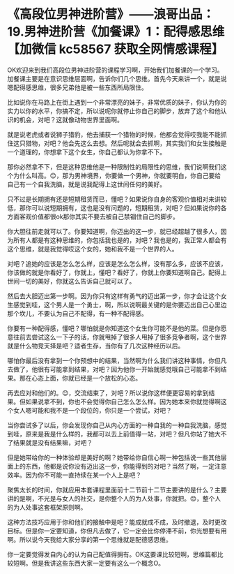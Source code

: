 # 《高段位男神进阶营》——浪哥出品：19.男神进阶营《加餐课》1：配得感思维【加微信 kc58567 获取全网情感课程】

OK欢迎来到我们高段位男神进阶营的课程学习啊，开始我们加餐课的一个学习。加餐课主要是在意识思维层面啊，告诉你们几个思维。首先今天来讲一个，就是说嗯配得感思维，很多兄弟他是被一些东西所局限住。

比如说你在马路上在街上遇到一个非常漂亮的妹子，非常优质的妹子，你认为你的实力以你的水平，你搞不定，所以说呢你就停止你自己的脚步，放弃了这个和他认识的机会，对吧？这就像动物世界里面啊。

就是说老虎或者说狮子猎豹，他去捕获一个猎物的时候，他都会觉得哎我能不能抓住这只猎物，对吧？他会先这么去想。然后呢就会去抓啊，其实我们和女生接触是一个道理的，你想拿下这个女生，你自己都认为你拿不下。

那你必然拿不下，但是这种思维他是一种限制性的局限性的思维，我们说啊我们这个为什么叫高。😊，那为男神境界，你要做一个男神，你就要明白，你自己要给自己有一个自我洗脑，就是说我配得上这世间任何的美好。

只不过是长期拥有还是短期租赁而已，懂吧？如果说你自身的客观价值相对来讲较低，那你可以说短期拥有，这也是没有问题的，短期租赁，对吧？但如果说你的各方面客观价值都很ok那你其实不要去被自己禁锢住自己的脚步。

你大胆往前走就可以了。你要知道啊，你迈出的这一步，就已经超越了很多人，因为所有人都是有这种思维的，你包括我也是的，对吧？我也是的，我正常人都会有这个思维，就是我觉得哎这个女的，她和我不是一个世界的人。

对吧？追她的应该是怎么怎么样，应该是怎么怎么样，没有那么多，应该不应该，你该做的就是你看好了，你就上，懂吧？看好了，你就上你要知道啊自己。配得上世间一切的美好，你就这么告诉自己就可以了。

然后去大胆迈出第一步啊。因为你只有这样有勇气的迈出第一步，你才会让这个女生感觉到哇，这个男人是一个勇士，啊，所以说啊最关键的是你要迈出自己心里边那个坎儿，不要认为自己不配得，有一种不配得感。

你要有一种配得感，懂吧？哪怕就是你知道这个女生你可能不是他的菜。但是你愿意往前去尝试这么一下子的话，你就甩掉了很多人甩掉了很多竞争者啊，这个世界就是什么物竞天择是吧？适者生存，当你有了几次这种经历以后。

哪怕你最后没有拿到一个你预想中的结果，当然啊为什么我们讲这种事情，你但凡去做了，他很有可能拿到结果，对吧？因为他你一开始就感觉哦自己可能拿不到结果。那在心态上面，你就已经是一个放松的心态。

再去应对和他们的。😊，交流结束了，对吧？所以说你这样便更容易的拿到结果。但如果说拿不到，你也不会觉得你自己怎么怎么样。因为她本来你就觉得啊这个女人嗯可能和我不是一个段位的，你只是一个尝试，对吧？

当你尝试多了以后，你会发现你自己从内心方面的一种自我的一种自我洗脑，感觉到哇，原来是我是什么样的，我都可以去上前值得一站，对吧？但凡你站了她大不了结果就是没有结果嘛，对吧？

但是她带给你的一种体验却是美好的啊？她带给你自信心啊一种包括说一些其他层面上的东西，他都是说你没有迈出这一步，你能得到的对吧？当然了啊，一定注意效率。因为你不可能一直持续在某一个人上是吧？

聚焦太长的时间，你就应用本套课程里面前十二节前十二节主要讲的是什么？主要讲的是啊，不光是与女人的社交，是你整个人的为人处事，你就把。😊，整个人的为人处事这套框架原则啊。

这种方法技巧应用于你和他们的接触中是吧？能成就成不成，及时撤退，及时更改目标。但是你一定要知道，你但凡去做了，它一定会比你停滞不前，你光想要有用啊。所以说今天我给大家分享的第一个思维就是配德感思维。

你一定要觉得发自内心的认为自己配值得拥有。OK这要课比较短啊，思维篇都比较短啊。但是我讲这些东西大家一定要有这么一个概念O。

